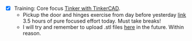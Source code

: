 - [x] Training: Core focus [Tinker with TinkerCAD](https://github.com/Shangrila-VHP/shangrila-vhp/issues/38).
  - Pickup the door and hinges exercise from day before yesterday [link](https://github.com/Shangrila-VHP/shangrila-vhp/issues/38) 3.5 hours of pure focused effort today. Must take breaks!
  - I will try and remember to upload .stl files [here](https://github.com/Shangrila-VHP/shangrila-vhp/tree/main/design-and-scripting-public/3dprinting/TinkerCAD/_stl%20files) in the future. Within reason. 
